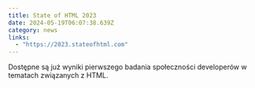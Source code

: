 ```yaml
---
title: State of HTML 2023
date: 2024-05-19T06:07:38.639Z
category: news
links:
  - "https://2023.stateofhtml.com"
---
```


Dostępne są już wyniki pierwszego badania społeczności developerów w tematach związanych z HTML.
